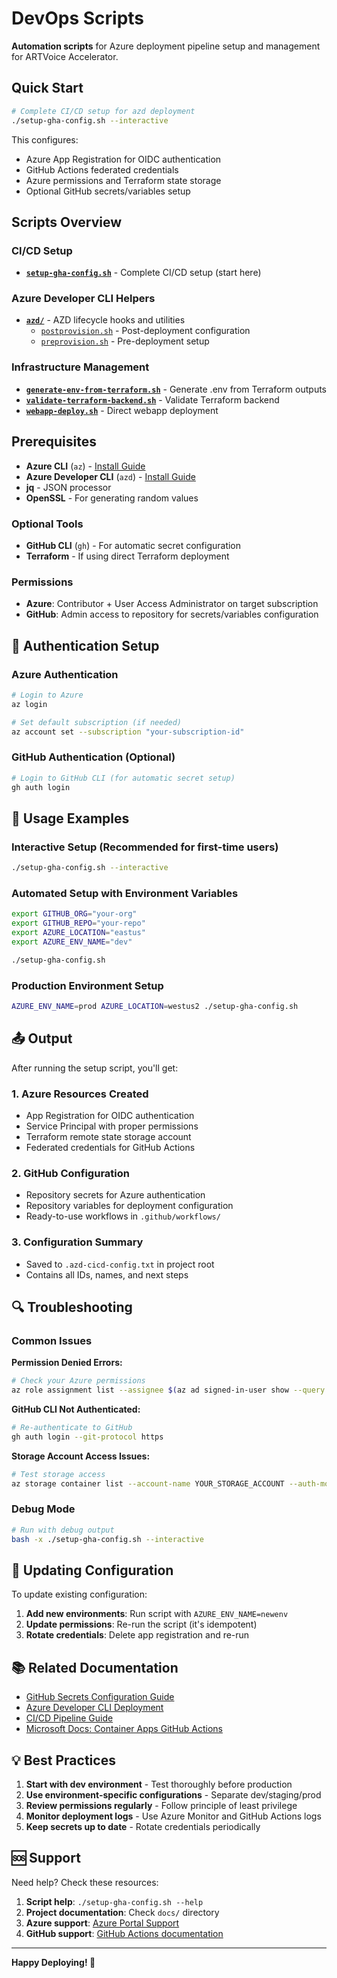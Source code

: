 # **DevOps Scripts**

**Automation scripts** for Azure deployment pipeline setup and management for ARTVoice Accelerator.

## **Quick Start**

```bash
# Complete CI/CD setup for azd deployment
./setup-gha-config.sh --interactive
```

This configures:
- Azure App Registration for OIDC authentication
- GitHub Actions federated credentials  
- Azure permissions and Terraform state storage
- Optional GitHub secrets/variables setup

## **Scripts Overview**

### **CI/CD Setup**
- **[`setup-gha-config.sh`](./setup-gha-config.sh)** - Complete CI/CD setup (start here)

### **Azure Developer CLI Helpers**
- **[`azd/`](./azd/)** - AZD lifecycle hooks and utilities
  - [`postprovision.sh`](./azd/postprovision.sh) - Post-deployment configuration
  - [`preprovision.sh`](./azd/preprovision.sh) - Pre-deployment setup

### **Infrastructure Management**
- **[`generate-env-from-terraform.sh`](./generate-env-from-terraform.sh)** - Generate .env from Terraform outputs
- **[`validate-terraform-backend.sh`](./validate-terraform-backend.sh)** - Validate Terraform backend
- **[`webapp-deploy.sh`](./webapp-deploy.sh)** - Direct webapp deployment

## **Prerequisites**

- **Azure CLI** (`az`) - [Install Guide](https://docs.microsoft.com/cli/azure/install-azure-cli)
- **Azure Developer CLI** (`azd`) - [Install Guide](https://learn.microsoft.com/azure/developer/azure-developer-cli/install-azd)
- **jq** - JSON processor
- **OpenSSL** - For generating random values

### Optional Tools
- **GitHub CLI** (`gh`) - For automatic secret configuration
- **Terraform** - If using direct Terraform deployment

### Permissions
- **Azure**: Contributor + User Access Administrator on target subscription
- **GitHub**: Admin access to repository for secrets/variables configuration

## 🔐 Authentication Setup

### Azure Authentication
```bash
# Login to Azure
az login

# Set default subscription (if needed)
az account set --subscription "your-subscription-id"
```

### GitHub Authentication (Optional)
```bash
# Login to GitHub CLI (for automatic secret setup)
gh auth login
```

## 🎯 Usage Examples

### Interactive Setup (Recommended for first-time users)
```bash
./setup-gha-config.sh --interactive
```

### Automated Setup with Environment Variables
```bash
export GITHUB_ORG="your-org"
export GITHUB_REPO="your-repo"
export AZURE_LOCATION="eastus"
export AZURE_ENV_NAME="dev"

./setup-gha-config.sh
```

### Production Environment Setup
```bash
AZURE_ENV_NAME=prod AZURE_LOCATION=westus2 ./setup-gha-config.sh
```

## 📤 Output

After running the setup script, you'll get:

### 1. **Azure Resources Created**
- App Registration for OIDC authentication
- Service Principal with proper permissions
- Terraform remote state storage account
- Federated credentials for GitHub Actions

### 2. **GitHub Configuration**
- Repository secrets for Azure authentication
- Repository variables for deployment configuration
- Ready-to-use workflows in `.github/workflows/`

### 3. **Configuration Summary**
- Saved to `.azd-cicd-config.txt` in project root
- Contains all IDs, names, and next steps

## 🔍 Troubleshooting

### Common Issues

**Permission Denied Errors:**
```bash
# Check your Azure permissions
az role assignment list --assignee $(az ad signed-in-user show --query id -o tsv) --output table
```

**GitHub CLI Not Authenticated:**
```bash
# Re-authenticate to GitHub
gh auth login --git-protocol https
```

**Storage Account Access Issues:**
```bash
# Test storage access
az storage container list --account-name YOUR_STORAGE_ACCOUNT --auth-mode login
```

### Debug Mode
```bash
# Run with debug output
bash -x ./setup-gha-config.sh --interactive
```

## 🔄 Updating Configuration

To update existing configuration:

1. **Add new environments**: Run script with `AZURE_ENV_NAME=newenv`
2. **Update permissions**: Re-run the script (it's idempotent)
3. **Rotate credentials**: Delete app registration and re-run

## 📚 Related Documentation

- [GitHub Secrets Configuration Guide](../../.github/SECRETS.md)
- [Azure Developer CLI Deployment](../../docs/AZD-DEPLOYMENT.md)
- [CI/CD Pipeline Guide](../../docs/CICDGuide.md)
- [Microsoft Docs: Container Apps GitHub Actions](https://learn.microsoft.com/azure/container-apps/github-actions-cli)

## 💡 Best Practices

1. **Start with dev environment** - Test thoroughly before production
2. **Use environment-specific configurations** - Separate dev/staging/prod
3. **Review permissions regularly** - Follow principle of least privilege
4. **Monitor deployment logs** - Use Azure Monitor and GitHub Actions logs
5. **Keep secrets up to date** - Rotate credentials periodically

## 🆘 Support

Need help? Check these resources:

1. **Script help**: `./setup-gha-config.sh --help`
2. **Project documentation**: Check `docs/` directory
3. **Azure support**: [Azure Portal Support](https://portal.azure.com/#blade/Microsoft_Azure_Support/HelpAndSupportBlade)
4. **GitHub support**: [GitHub Actions documentation](https://docs.github.com/actions)

---

**Happy Deploying! 🚀**
